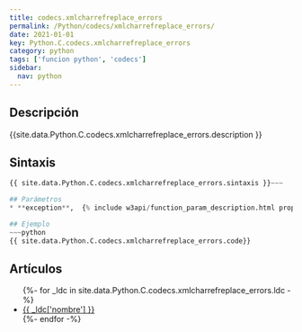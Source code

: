 ```yaml
---
title: codecs.xmlcharrefreplace_errors
permalink: /Python/codecs/xmlcharrefreplace_errors/
date: 2021-01-01
key: Python.C.codecs.xmlcharrefreplace_errors
category: python
tags: ['funcion python', 'codecs']
sidebar: 
  nav: python
---
```


## Descripción
{{site.data.Python.C.codecs.xmlcharrefreplace_errors.description }}

## Sintaxis
~~~python
{{ site.data.Python.C.codecs.xmlcharrefreplace_errors.sintaxis }}~~~

## Parámetros
* **exception**,  {% include w3api/function_param_description.html propiedad=site.data.Python.C.codecs.xmlcharrefreplace_errors valor="exception" %}

## Ejemplo
~~~python
{{ site.data.Python.C.codecs.xmlcharrefreplace_errors.code}}
~~~

## Artículos
<ul>
{%- for _ldc in site.data.Python.C.codecs.xmlcharrefreplace_errors.ldc -%}
   <li>
       <a href="{{_ldc['url'] }}">{{ _ldc['nombre'] }}</a>
   </li>
{%- endfor -%}
</ul>
